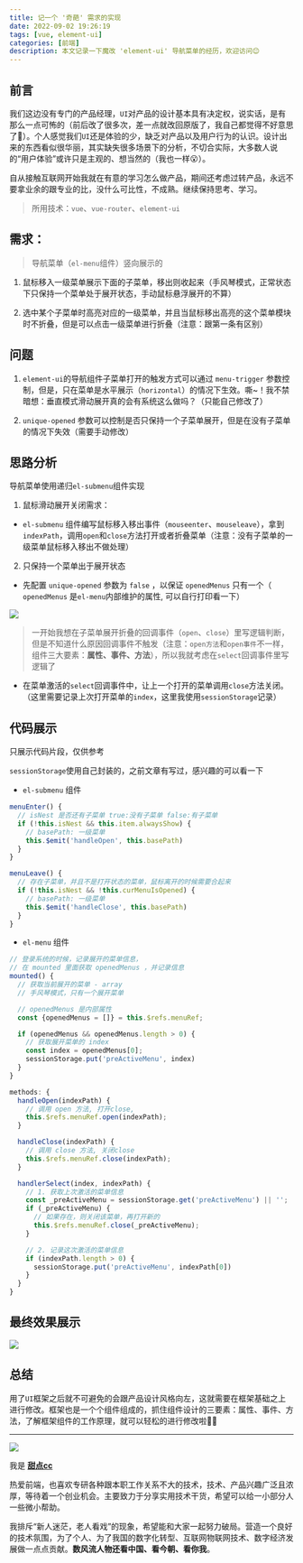 ```yaml
---
title: 记一个 '奇葩' 需求的实现
date: 2022-09-02 19:26:19
tags: [vue, element-ui]
categories: [前端]
description: 本文记录一下魔改 'element-ui' 导航菜单的经历，欢迎访问😊
---
```


## 前言

我们这边没有专门的产品经理，`UI`对产品的设计基本具有决定权，说实话，是有那么一点可怖的（前后改了很多次，差一点就改回原版了，我自己都觉得不好意思了🤣）。个人感觉我们`UI`还是体验的少，缺乏对产品以及用户行为的认识。设计出来的东西看似很华丽，其实缺失很多场景下的分析，不切合实际，大多数人说的“用户体验”或许只是主观的、想当然的（我也一样😮）。

自从接触互联网开始我就在有意的学习怎么做产品，期间还考虑过转产品，永远不要拿业余的跟专业的比，没什么可比性，不成熟。继续保持思考、学习。

> 所用技术：`vue`、`vue-router`、`element-ui`

## 需求：

> 导航菜单（`el-menu`组件）竖向展示的

1. 鼠标移入一级菜单展示下面的子菜单，移出则收起来（手风琴模式，正常状态下只保持一个菜单处于展开状态，手动鼠标悬浮展开的不算）

2. 选中某个子菜单时高亮对应的一级菜单，并且当鼠标移出高亮的这个菜单模块时不折叠，但是可以点击一级菜单进行折叠（注意：跟第一条有区别）

## 问题

1. `element-ui`的导航组件子菜单打开的触发方式可以通过 `menu-trigger` 参数控制，但是，只在菜单是水平展示（`horizontal`）的情况下生效。嘶~！我不禁暗想：垂直模式滑动展开真的会有系统这么做吗？（只能自己修改了）

2. `unique-opened` 参数可以控制是否只保持一个子菜单展开，但是在没有子菜单的情况下失效（需要手动修改）

## 思路分析

导航菜单使用递归`el-submenu`组件实现

1. 鼠标滑动展开关闭需求：

- `el-submenu` 组件编写鼠标移入移出事件（`mouseenter`、`mouseleave`），拿到`indexPath`，调用`open`和`close`方法打开或者折叠菜单（注意：没有子菜单的一级菜单鼠标移入移出不做处理）

2. 只保持一个菜单出于展开状态

- 先配置 `unique-opened` 参数为 `false` ，以保证 `openedMenus` 只有一个（ `openedMenus` 是`el-menu`内部维护的属性, 可以自行打印看一下）

![](https://pic.imgdb.cn/item/6311ebfb16f2c2beb1163942.jpg)

> 一开始我想在子菜单展开折叠的回调事件（`open`、`close`）里写逻辑判断，但是不知道什么原因回调事件不触发（注意：`open方法`和`open事件`不一样，组件三大要素：**属性、事件、方法**），所以我就考虑在`select`回调事件里写逻辑了

- 在菜单激活的`select`回调事件中，让上一个打开的菜单调用`close`方法关闭。（这里需要记录上次打开菜单的`index`，这里我使用`sessionStorage`记录）

## 代码展示

只展示代码片段，仅供参考

`sessionStorage`使用自己封装的，之前文章有写过，感兴趣的可以看一下

- `el-submenu` 组件

```javascript
menuEnter() {
  // isNest 是否还有子菜单 true:没有子菜单 false:有子菜单
  if (!this.isNest && this.item.alwaysShow) {
    // basePath: 一级菜单
    this.$emit('handleOpen', this.basePath)
  }
}

menuLeave() {
  // 存在子菜单，并且不是打开状态的菜单，鼠标离开的时候需要合起来
  if (!this.isNest && !this.curMenuIsOpened) {
    // basePath: 一级菜单
    this.$emit('handleClose', this.basePath)
  }
}
```

- `el-menu` 组件

```javascript
// 登录系统的时候，记录展开的菜单信息，
// 在 mounted 里面获取 openedMenus ，并记录信息
mounted() {
  // 获取当前展开的菜单 - array
  // 手风琴模式，只有一个展开菜单

  // openedMenus 是内部属性
  const {openedMenus = []} = this.$refs.menuRef;

  if (openedMenus && openedMenus.length > 0) {
    // 获取展开菜单的 index
    const index = openedMenus[0];
    sessionStorage.put('preActiveMenu', index)
  }
}

methods: {
  handleOpen(indexPath) {
    // 调用 open 方法, 打开close,
  	this.$refs.menuRef.open(indexPath);
  }

  handleClose(indexPath) {
    // 调用 close 方法, 关闭close
  	this.$refs.menuRef.close(indexPath);
  }

  handlerSelect(index, indexPath) {
    // 1. 获取上次激活的菜单信息
    const _preActiveMenu = sessionStorage.get('preActiveMenu') || '';
    if (_preActiveMenu) {
      // 如果存在，则关闭该菜单，再打开新的
      this.$refs.menuRef.close(_preActiveMenu);
    }

    // 2. 记录这次激活的菜单信息
    if (indexPath.length > 0) {
      sessionStorage.put('preActiveMenu', indexPath[0])
    }
  }
}
```

## 最终效果展示

![](https://pic.imgdb.cn/item/6311ec1816f2c2beb1164933.jpg)

## 总结

用了`UI`框架之后就不可避免的会跟产品设计风格向左，这就需要在框架基础之上进行修改。框架也是一个个组件组成的，抓住组件设计的三要素：属性、事件、方法，了解框架组件的工作原理，就可以轻松的进行修改啦🎉🎉

---

![](https://cdn.jsdelivr.net/gh/all-smile/nav@1.0.7/static/images/wind_girl.webp)


我是 [**甜点cc**](https://home.i-xiao.space/)

热爱前端，也喜欢专研各种跟本职工作关系不大的技术，技术、产品兴趣广泛且浓厚，等待着一个创业机会。主要致力于分享实用技术干货，希望可以给一小部分人一些微小帮助。

我排斥“新人迷茫，老人看戏”的现象，希望能和大家一起努力破局。营造一个良好的技术氛围，为了个人、为了我国的数字化转型、互联网物联网技术、数字经济发展做一点点贡献。**数风流人物还看中国、看今朝、看你我**。
